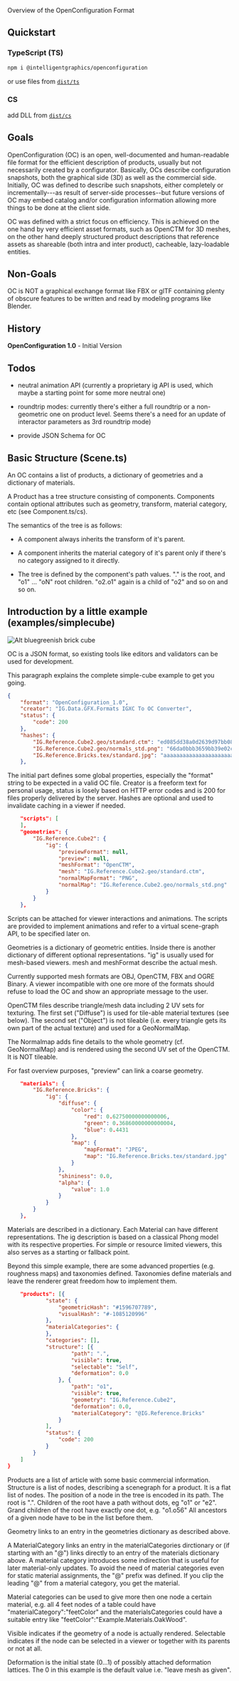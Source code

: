 Overview of the OpenConfiguration Format

## Quickstart
### TypeScript (TS)
```sh
npm i @intelligentgraphics/openconfiguration
```

or use files from [`dist/ts`](dist/ts)

### CS
add DLL from [`dist/cs`](dist/cs)

## Goals

OpenConfiguration (OC) is an open, well-documented and human-readable file format for the efficient description of products, usually but not necessarily created by a configurator. Basically, OCs describe configuration snapshots, both the graphical side (3D) as well as the commercial side. Initially, OC was defined to describe such snapshots, either completely or incrementally---as result of server-side processes--but future versions of OC may embed catalog and/or configuration information allowing more things to be done at the client side.

OC was defined with a strict focus on efficiency. This is achieved on the one hand by very efficient asset formats, such as OpenCTM for 3D meshes, on the other hand deeply structured product descriptions that reference assets as shareable (both intra and inter product), cacheable, lazy-loadable entities.
 
## Non-Goals

OC is NOT a graphical exchange format like FBX or glTF containing plenty of obscure features to be written and read by modeling programs like Blender.

## History

**OpenConfiguration 1.0** - Initial Version

## Todos

- neutral animation API (currently a proprietary ig API is used, which maybe a starting point for some more neutral one)

- roundtrip modes: currently there's either a full roundtrip or a non-geometric one on product level. Seems there's a need for an update of interactor parameters as 3rd roundtrip mode)

- provide JSON Schema for OC

## Basic Structure (Scene.ts)

An OC contains a list of products, a dictionary of geometries and a dictionary of materials. 

A Product has a tree structure consisting of components. Components contain optional attributes such as geometry, transform, material category, etc (see Component.ts/cs).

The semantics of the tree is as follows:

- A component always inherits the transform of it's parent.

- A component inherits the material category of it's parent only if there's no category assigned to it directly.

- The tree is defined by the component's path values. "." is the root, and "o1" ... "oN" root children. "o2.o1" again is a child of "o2" and so on and so on.

## Introduction by a little example (examples/simplecube)

![Alt bluegreenish brick cube](simplecube.png?raw=true "simplecube")

OC is a JSON format, so existing tools like editors and validators can be used for development.

This paragraph explains the complete simple-cube example to get you going.

```json
{
	"format": "OpenConfiguration_1.0",
	"creator": "IG.Data.GFX.Formats IGXC To OC Converter",
	"status": {
		"code": 200
	},
	"hashes": {
		"IG.Reference.Cube2.geo/standard.ctm": "ed085dd38a0d2639d97bb0802932d8b2",
		"IG.Reference.Cube2.geo/normals_std.png": "66da0bbb3659bb39e02cd556b0539f0d",
		"IG.Reference.Bricks.tex/standard.jpg": "aaaaaaaaaaaaaaaaaaaaaaaaaaaaaaa"
	},
```
The initial part defines some global properties, especially the "format" string to be expected in a valid OC file.
Creator is a freeform text for personal usage, status is losely based on  HTTP error codes and is 200 for files properly delivered by the server.
Hashes are optional and used to invalidate caching in a viewer if needed.

```json
	"scripts": [
	],
	"geometries": {
		"IG.Reference.Cube2": {
			"ig": {
				"previewFormat": null,
				"preview": null,
				"meshFormat": "OpenCTM",
				"mesh": "IG.Reference.Cube2.geo/standard.ctm",
				"normalMapFormat": "PNG",
				"normalMap": "IG.Reference.Cube2.geo/normals_std.png"
			}
		}
	},
```
Scripts can be attached for viewer interactions and animations. The scripts are provided to implement animations and refer to a virtual scene-graph API, to be specified later on.

Geometries is a dictionary of geometric entities. Inside there is another dictionary of different optional representations. "ig" is usually used for mesh-based viewers. mesh and meshFormat describe the actual mesh.

Currently supported mesh formats are OBJ, OpenCTM, FBX and OGRE Binary. A viewer incompatible with one ore more of the formats should refuse to load the OC and show an appropriate message to the user.

OpenCTM files describe triangle/mesh data including 2 UV sets for texturing. The first set ("Diffuse") is used for tile-able material textures (see below).
The second set ("Object") is not tileable (i.e. every triangle gets its own part of the actual texture) and used for a GeoNormalMap. 

The Normalmap adds fine details to the whole geometry (cf. GeoNormalMap) and is rendered using the second UV set of the OpenCTM. It is NOT tileable.

For fast overview purposes, "preview" can link a coarse geometry.

```json
	"materials": {
		"IG.Reference.Bricks": {
			"ig": {
				"diffuse": {
					"color": {
						"red": 0.62750000000000006,
						"green": 0.36860000000000004,
						"blue": 0.4431
					},
					"map": {
						"mapFormat": "JPEG",
						"map": "IG.Reference.Bricks.tex/standard.jpg"
					}
				},
				"shininess": 0.0,
				"alpha": {
					"value": 1.0
				}
			}
		}
	},
```

Materials are described in a dictionary. Each Material can have different representations.
The ig description is based on a classical Phong model with its respective properties.
For simple or resource limited viewers, this also serves as a starting or fallback point.

Beyond this simple example, there are some advanced properties (e.g. roughness maps) and 
taxonomies defined. Taxonomies define materials and leave the renderer great freedom
how to implement them. 

```json
	"products": [{
			"state": {
				"geometricHash": "#1596707789",
				"visualHash": "#-1085120996"
			},
			"materialCategories": {
			},
			"categories": [],
			"structure": [{
					"path": ".",
					"visible": true,
					"selectable": "Self",
					"deformation": 0.0
				}, {
					"path": "o1",
					"visible": true,
					"geometry": "IG.Reference.Cube2",
					"deformation": 0.0,
					"materialCategory": "@IG.Reference.Bricks"
				}
			],
			"status": {
				"code": 200
			}
		}
	]
}
```

Products are a list of article with some basic commercial information.
Structure is a list of nodes, describing a scenegraph for a product.
It is a flat list of nodes. The position of a node in the tree is encoded 
in its path. The root is ".". Children of the root have a path without dots,
eg "o1" or "e2". Grand children of the root have exactly one dot, e.g. "o1.o56"
All ancestors of a given node have to be in the list before them.

Geometry links to an entry in the geometries dictionary as described above.

A MaterialCategory links an entry in the materialCategories dirctionary or 
(if starting with an "@") links directly to an entry of the materials 
dictionary above. A material category introduces some indirection that is useful
for later material-only updates. To avoid the need of material categories even
for static material assignments, the "@" prefix was defined. If you clip the
leading "@" from a material category, you get the material.

Material categories can be used to give more then one node a certain material,
e.g. all 4 feet nodes of a table could have  
"materialCategory":"feetColor" and the materialsCategories could have a suitable
entry like "feetColor":"Example.Materials.OakWood".

Visible indicates if the geometry of a node is actually rendered.
Selectable indicates if the node can be selected in a viewer or together 
with its parents or not at all.

Deformation is the initial state (0...1) of possibly attached deformation 
lattices. The 0 in this example is the default value i.e. "leave mesh as given". 
